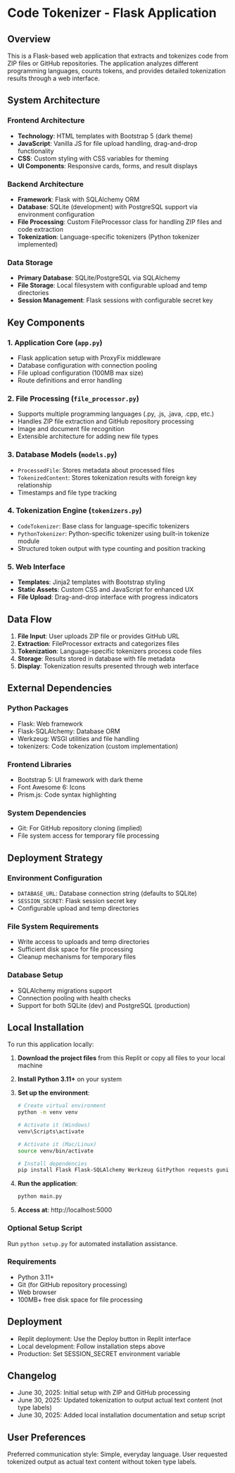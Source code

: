 # Code Tokenizer - Flask Application

## Overview

This is a Flask-based web application that extracts and tokenizes code from ZIP files or GitHub repositories. The application analyzes different programming languages, counts tokens, and provides detailed tokenization results through a web interface.

## System Architecture

### Frontend Architecture
- **Technology**: HTML templates with Bootstrap 5 (dark theme)
- **JavaScript**: Vanilla JS for file upload handling, drag-and-drop functionality
- **CSS**: Custom styling with CSS variables for theming
- **UI Components**: Responsive cards, forms, and result displays

### Backend Architecture
- **Framework**: Flask with SQLAlchemy ORM
- **Database**: SQLite (development) with PostgreSQL support via environment configuration
- **File Processing**: Custom FileProcessor class for handling ZIP files and code extraction
- **Tokenization**: Language-specific tokenizers (Python tokenizer implemented)

### Data Storage
- **Primary Database**: SQLite/PostgreSQL via SQLAlchemy
- **File Storage**: Local filesystem with configurable upload and temp directories
- **Session Management**: Flask sessions with configurable secret key

## Key Components

### 1. Application Core (`app.py`)
- Flask application setup with ProxyFix middleware
- Database configuration with connection pooling
- File upload configuration (100MB max size)
- Route definitions and error handling

### 2. File Processing (`file_processor.py`)
- Supports multiple programming languages (.py, .js, .java, .cpp, etc.)
- Handles ZIP file extraction and GitHub repository processing
- Image and document file recognition
- Extensible architecture for adding new file types

### 3. Database Models (`models.py`)
- `ProcessedFile`: Stores metadata about processed files
- `TokenizedContent`: Stores tokenization results with foreign key relationship
- Timestamps and file type tracking

### 4. Tokenization Engine (`tokenizers.py`)
- `CodeTokenizer`: Base class for language-specific tokenizers
- `PythonTokenizer`: Python-specific tokenizer using built-in tokenize module
- Structured token output with type counting and position tracking

### 5. Web Interface
- **Templates**: Jinja2 templates with Bootstrap styling
- **Static Assets**: Custom CSS and JavaScript for enhanced UX
- **File Upload**: Drag-and-drop interface with progress indicators

## Data Flow

1. **File Input**: User uploads ZIP file or provides GitHub URL
2. **Extraction**: FileProcessor extracts and categorizes files
3. **Tokenization**: Language-specific tokenizers process code files
4. **Storage**: Results stored in database with file metadata
5. **Display**: Tokenization results presented through web interface

## External Dependencies

### Python Packages
- Flask: Web framework
- Flask-SQLAlchemy: Database ORM
- Werkzeug: WSGI utilities and file handling
- tokenizers: Code tokenization (custom implementation)

### Frontend Libraries
- Bootstrap 5: UI framework with dark theme
- Font Awesome 6: Icons
- Prism.js: Code syntax highlighting

### System Dependencies
- Git: For GitHub repository cloning (implied)
- File system access for temporary file processing

## Deployment Strategy

### Environment Configuration
- `DATABASE_URL`: Database connection string (defaults to SQLite)
- `SESSION_SECRET`: Flask session secret key
- Configurable upload and temp directories

### File System Requirements
- Write access to uploads and temp directories
- Sufficient disk space for file processing
- Cleanup mechanisms for temporary files

### Database Setup
- SQLAlchemy migrations support
- Connection pooling with health checks
- Support for both SQLite (dev) and PostgreSQL (production)

## Local Installation

To run this application locally:

1. **Download the project files** from this Replit or copy all files to your local machine

2. **Install Python 3.11+** on your system

3. **Set up the environment**:
   ```bash
   # Create virtual environment
   python -m venv venv
   
   # Activate it (Windows)
   venv\Scripts\activate
   
   # Activate it (Mac/Linux)  
   source venv/bin/activate
   
   # Install dependencies
   pip install Flask Flask-SQLAlchemy Werkzeug GitPython requests gunicorn psycopg2-binary SQLAlchemy email-validator
   ```

4. **Run the application**:
   ```bash
   python main.py
   ```

5. **Access at**: http://localhost:5000

### Optional Setup Script
Run `python setup.py` for automated installation assistance.

### Requirements
- Python 3.11+
- Git (for GitHub repository processing)
- Web browser
- 100MB+ free disk space for file processing

## Deployment
- Replit deployment: Use the Deploy button in Replit interface
- Local development: Follow installation steps above
- Production: Set SESSION_SECRET environment variable

## Changelog
- June 30, 2025: Initial setup with ZIP and GitHub processing
- June 30, 2025: Updated tokenization to output actual text content (not type labels)
- June 30, 2025: Added local installation documentation and setup script

## User Preferences

Preferred communication style: Simple, everyday language.
User requested tokenized output as actual text content without token type labels.